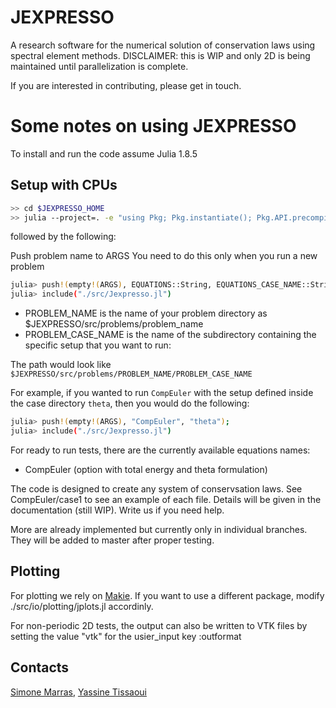 # JEXPRESSO
A research software for the numerical solution of conservation laws using spectral element methods. DISCLAIMER: this is WIP and only 2D is being maintained until parallelization is complete.

If you are interested in contributing, please get in touch.

# Some notes on using JEXPRESSO

To install and run the code assume Julia 1.8.5

## Setup with CPUs

```bash
>> cd $JEXPRESSO_HOME
>> julia --project=. -e "using Pkg; Pkg.instantiate(); Pkg.API.precompile()"
```
followed by the following:

Push problem name to ARGS
You need to do this only when you run a new problem
```bash
julia> push!(empty!(ARGS), EQUATIONS::String, EQUATIONS_CASE_NAME::String);
julia> include("./src/Jexpresso.jl")
```

* PROBLEM_NAME is the name of your problem directory as $JEXPRESSO/src/problems/problem_name
* PROBLEM_CASE_NAME is the name of the subdirectory containing the specific setup that you want to run: 

The path would look like 
```$JEXPRESSO/src/problems/PROBLEM_NAME/PROBLEM_CASE_NAME```

For example, if you wanted to run `CompEuler` with the setup defined inside the case directory `theta`, then you would do the following:
```bash
julia> push!(empty!(ARGS), "CompEuler", "theta");
julia> include("./src/Jexpresso.jl")
```

For ready to run tests, there are the currently available equations names:

* CompEuler (option with total energy and theta formulation)

The code is designed to create any system of conservsation laws. See CompEuler/case1 to see an example of each file.
Details will be given in the documentation (still WIP). Write us if you need help.

More are already implemented but currently only in individual branches. They will be added to master after proper testing.

## Plotting
For plotting we rely on [Makie](https://github.com/MakieOrg/Makie.jl). If you want to use a different package,
modify ./src/io/plotting/jplots.jl accordinly.

For non-periodic 2D tests, the output can also be written to VTK files by setting the value "vtk" for the usier_input key :outformat

## Contacts
[Simone Marras](mailto:smarras@njit.edu), [Yassine Tissaoui](mailto:yt277@njit.edu)
